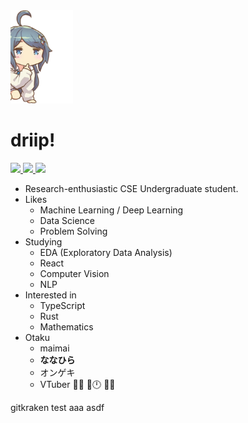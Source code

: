 <img src="https://raw.githubusercontent.com/Dogdriip/Dogdriip/master/koboshi.png" width="100px">

# driip!

<p>
  <a href="https://driip.me">
    <img src="https://img.shields.io/badge/Homepage-driip.me-FF1B8D?style=flat-square" />
  </a>
  <a href="https://driip.me/blog">
    <img src="https://img.shields.io/badge/Blog-driip.me/blog-FFDA00?style=flat-square" />
  </a>
  <a href="https://driip.me/cv">
    <img src="https://img.shields.io/badge/CV-driip.me/cv-1BB3FF?style=flat-square" />
  </a>
</p>

- Research-enthusiastic CSE Undergraduate student.
- Likes
  - Machine Learning / Deep Learning
  - Data Science
  - Problem Solving
- Studying
  - EDA (Exploratory Data Analysis)
  - React
  - Computer Vision
  - NLP
- Interested in
  - TypeScript
  - Rust
  - Mathematics
- Otaku
  - maimai
  - **ななひら**
  - オンゲキ
  - VTuber 🍙🥐 🏰🕛 🐶💙

gitkraken test aaa
asdf
